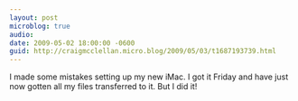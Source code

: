 ```yaml
---
layout: post
microblog: true
audio: 
date: 2009-05-02 18:00:00 -0600
guid: http://craigmcclellan.micro.blog/2009/05/03/t1687193739.html
---
```

I made some mistakes setting up my new iMac.  I got it Friday and have just now gotten all my files transferred to it.  But I did it!

